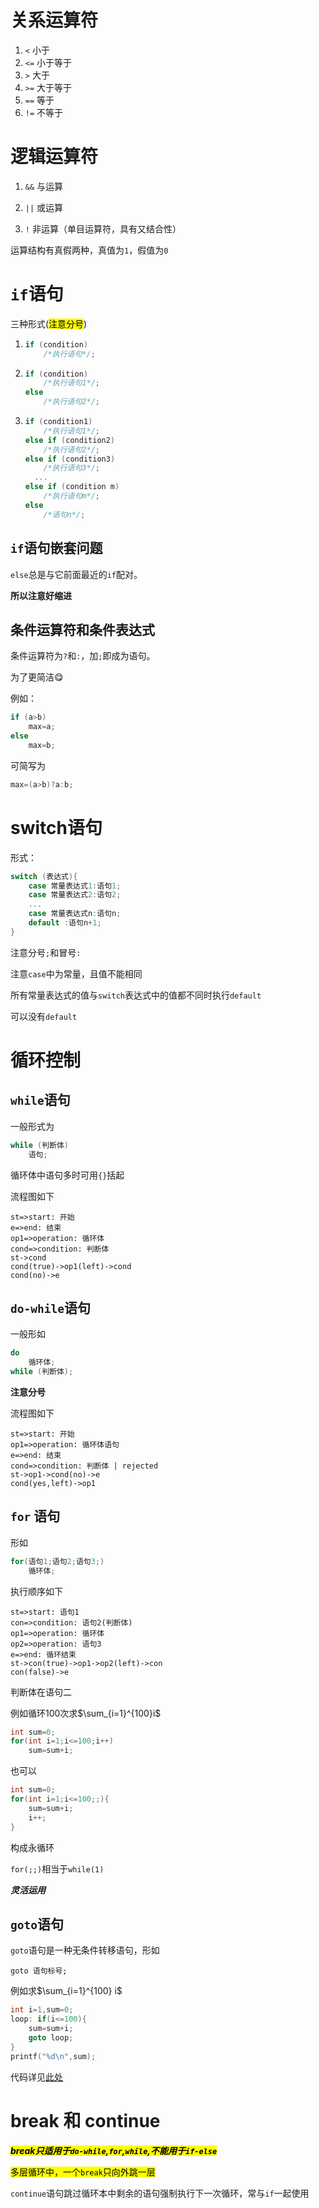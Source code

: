 # 关系运算符

1. `<` 小于
2. `<=` 小于等于
3. `>` 大于
4. `>=` 大于等于
5. `==` 等于
6. `!=` 不等于

# 逻辑运算符

1. `&&` 与运算

2. `||` 或运算

3. `!` 非运算（单目运算符，具有又结合性）

 运算结构有真假两种，真值为`1`，假值为`0`

# `if`语句

三种形式(<mark>注意分号</mark>)

1. ```c
   if (condition)
       /*执行语句*/;
   ```

2. ```c
   if (condition)
       /*执行语句1*/;
   else
       /*执行语句2*/;
   ```

3. ```c
   if (condition1)
       /*执行语句1*/;
   else if (condition2)
       /*执行语句2*/;
   else if (condition3)
       /*执行语句3*/;
     ...
   else if (condition m)
       /*执行语句m*/;
   else
       /*语句n*/;
   ```

## `if`语句嵌套问题

`else`总是与它前面最近的`if`配对。

**所以注意好缩进**

## 条件运算符和条件表达式

条件运算符为`?`和`:`，加`;`即成为语句。

为了更简洁😋

例如：

```c
if (a>b)
    max=a;
else
    max=b;
```

可简写为

```c
max=(a>b)?a:b;
```

# switch语句

形式：

```c
switch (表达式){
    case 常量表达式1:语句1;
    case 常量表达式2:语句2;
    ...
    case 常量表达式n:语句n;
    default :语句n+1;      
}
```

注意分号`;`和冒号`:`

注意`case`中为常量，且值不能相同

所有常量表达式的值与`switch`表达式中的值都不同时执行`default`

可以没有`default`

# 循环控制

## `while`语句

一般形式为

```c
while (判断体)
    语句;
```

循环体中语句多时可用`{}`括起

流程图如下



```flow
st=>start: 开始
e=>end: 结束
op1=>operation: 循环体
cond=>condition: 判断体
st->cond
cond(true)->op1(left)->cond
cond(no)->e
```

## `do-while`语句

一般形如

```c
do
    循环体;
while (判断体);
```

**注意分号**

流程图如下

```flow
st=>start: 开始
op1=>operation: 循环体语句
e=>end: 结束
cond=>condition: 判断体 | rejected
st->op1->cond(no)->e
cond(yes,left)->op1
```

## `for` 语句

形如

```c
for(语句1;语句2;语句3;)
    循环体;
```

执行顺序如下

```flow
st=>start: 语句1
con=>condition: 语句2(判断体)
op1=>operation: 循环体
op2=>operation: 语句3
e=>end: 循环结束
st->con(true)->op1->op2(left)->con
con(false)->e
```

判断体在语句二

例如循环100次求$\sum_{i=1}^{100}i$

```c
int sum=0;
for(int i=1;i<=100;i++)
    sum=sum+i;
```

也可以

```c
int sum=0;
for(int i=1;i<=100;;){
    sum=sum+i;
    i++;
}
```

构成永循环

`for(;;)`相当于`while(1)`

***灵活运用***

## `goto`语句

`goto`语句是一种无条件转移语句，形如

`goto 语句标号;`

例如求$\sum_{i=1}^{100} i$

```c
int i=1,sum=0;
loop: if(i<=100){
    sum=sum+i;
    goto loop;
}
printf("%d\n",sum);
```

代码详见[此处](../control.c)

# break 和 continue

<mark>***break只适用于`do-while`,`for`,`while`,不能用于`if-else`***</mark>

<mark>多层循环中，一个`break`只向外跳一层</mark>

`continue`语句跳过循环本中剩余的语句强制执行下一次循环，常与`if`一起使用





